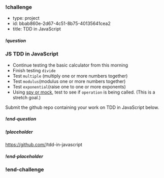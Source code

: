 <!----------------------BEGIN CHALLENGE----------------------------->

### !challenge

<!--'type' is required-->
<!--'id' is required, string, must be unique within a branch-->
<!--'title' is required, string, used when displaying results-->

* type: project
* id: bbab860e-2d67-4c51-8b75-40135641cea2
* title: TDD in JavaScript

<!--'question' is required, markdown, the question to be answered-->

##### !question

### JS TDD in JavaScript

* Continue testing the basic calculator from this morning
* Finish testing `divide`
* Test `multiple` (multiply one or more numbers together)
* Test `modulus`(modulus one or more numbers together)
* Test `exponential`(raise one to one or more exponents)
* Using [spy or mock](https://jestjs.io/docs/en/mock-functions), test to see if `operation` is being called. (This is a stretch goal.)

Submit the github repo containing your work on TDD in JavaScript below.

##### !end-question

<!--'placeholder' is optional, the placeholder text in the input field. -->

##### !placeholder

https://github.com/<username>/tdd-in-javascript

##### !end-placeholder

### !end-challenge

<!----------------------END CHALLENGE----------------------------->